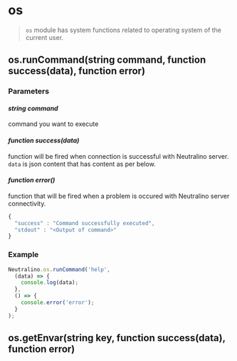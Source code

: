# os

> `os` module has system functions related to operating system of the current user.

## os.runCommand(string command, function success(data), function error)

### Parameters

#### *string command*

command you want to execute 

#### *function success(data)*

function will be fired when connection is successful with Neutralino server. `data` is json content that has content as per below.

#### *function error()*

function that will be fired when a problem is occured with Neutralino server connectivity. 


```js
{
  "success" : "Command successfully executed",
  "stdout" : "<Output of command>"
}
```

### Example

```js
Neutralino.os.runCommand('help', 
  (data) => {
    console.log(data);
  },
  () => {
    console.error('error');
  }
);
```

## os.getEnvar(string key, function success(data), function error)
